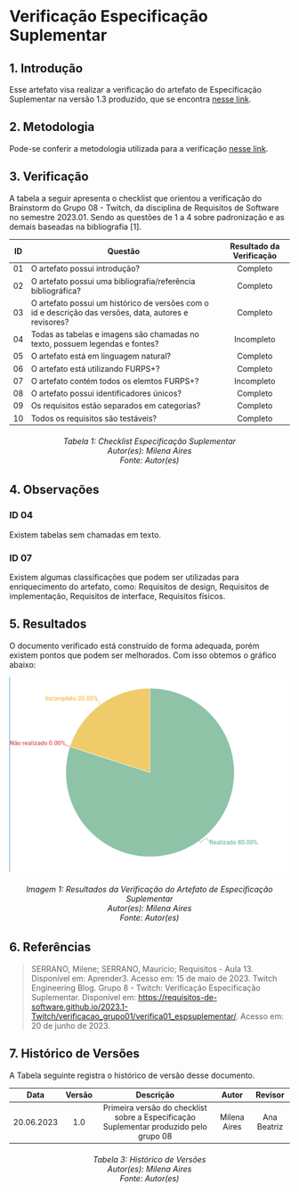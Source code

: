 # Verificação Especificação Suplementar

## 1. Introdução

Esse artefato visa realizar a verificação do artefato de Especificação Suplementar na versão 1.3 produzido, que se encontra [nesse link](https://requisitos-de-software.github.io/2023.1-Twitch/modelagem/esp_suplementar/).

## 2. Metodologia

Pode-se conferir a metodologia utilizada para a verificação [nesse link](https://requisitos-de-software.github.io/2023.1-Twitch/verifica_valida_grupo08/planejamento/).

## 3. Verificação

A tabela a seguir apresenta o checklist que orientou a verificação do Brainstorm do Grupo 08 - Twitch, da disciplina de Requisitos de Software no semestre 2023.01. Sendo as questões de 1 a 4 sobre padronização e as demais baseadas na bibliografia [1].

| ID |Questão| Resultado da Verificação |
| :---: | --- | :---: |
| 01 | O artefato possui introdução? | Completo |
| 02 | O artefato possui uma bibliografia/referência bibliográfica?   | Completo |
| 03 | O artefato possui um histórico de versões com o id e descrição das versões, data, autores e revisores? | Completo |  
| 04 | Todas as tabelas e imagens são chamadas no texto, possuem legendas e fontes? | Incompleto |
| 05 | O artefato está em linguagem natural? | Completo |
| 06 | O artefato está utilizando FURPS+? | Completo |
| 07 | O artefato contém todos os elemtos FURPS+? | Incompleto |
| 08 | O artefato possui identificadores únicos? | Completo |
| 09 | Os requisitos estão separados em categorias? | Completo |
| 10 | Todos os requisitos são testáveis? | Completo |

<h6 align = "center"> Tabela 1: Checklist Especificação Suplementar
<br> Autor(es): Milena Aires
<br>Fonte: Autor(es)</h6>

## 4. Observações 
### ID 04
Existem tabelas sem chamadas em texto.

### ID 07 
Existem algumas classificações que podem ser utilizadas para enriquecimento do artefato, como: Requisitos de design, Requisitos de implementação, Requisitos de interface, Requisitos físicos.

## 5. Resultados
O documento verificado está construído de forma adequada, porém existem pontos que podem ser melhorados. Com isso obtemos o gráfico abaixo: 

![Resultados Especificação Suplementar](./imagens/verificacao_esp.png)

<h6 align = "center"> Imagem 1: Resultados da Verificação do Artefato de Especificação Suplementar
<br> Autor(es): Milena Aires 
<br>Fonte: Autor(es)</h6>

## 6. Referências
> SERRANO, Milene; SERRANO, Maurício; Requisitos - Aula 13. Disponível em: Aprender3. Acesso em: 15 de maio de 2023. Twitch Engineering Blog.
> Grupo 8 - Twitch: Verificação Especificação Suplementar. Disponível em: https://requisitos-de-software.github.io/2023.1-Twitch/verificacao_grupo01/verifica01_espsuplementar/. Acesso em: 20 de junho de 2023.

## 7. Histórico de Versões

A Tabela seguinte registra o histórico de versão desse documento.

|**Data** | **Versão** | **Descrição** | **Autor** | **Revisor** |
|:---: | :---: | :---: | :---: | :---: |
|20.06.2023| 1.0 | Primeira versão do checklist sobre a Especificação Suplementar produzido pelo grupo 08| Milena Aires | Ana Beatriz |

<h6 align = "center"> Tabela 3: Histórico de Versões
<br> Autor(es): Milena Aires 
<br>Fonte: Autor(es)</h6>
